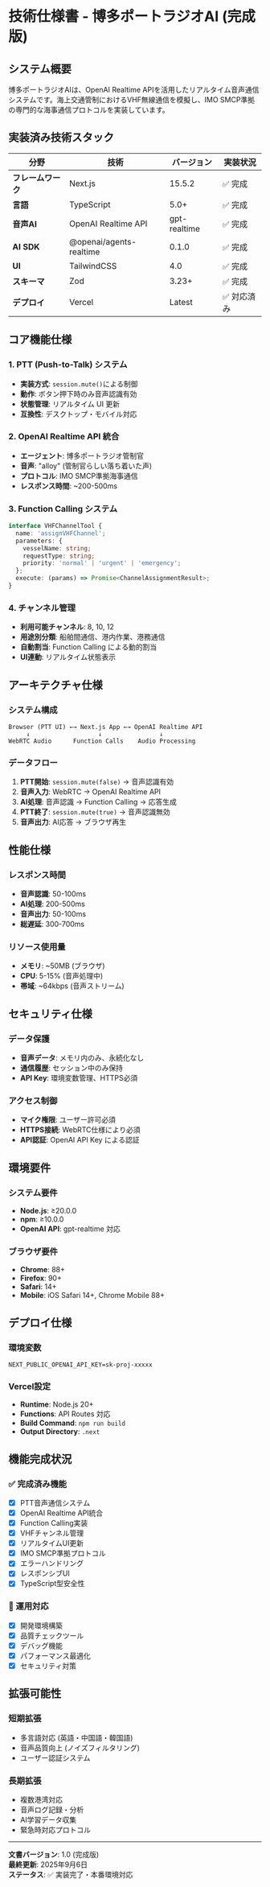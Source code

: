 # 技術仕様書 - 博多ポートラジオAI (完成版)

## システム概要

博多ポートラジオAIは、OpenAI Realtime APIを活用したリアルタイム音声通信システムです。海上交通管制におけるVHF無線通信を模擬し、IMO SMCP準拠の専門的な海事通信プロトコルを実装しています。

## 実装済み技術スタック

| 分野 | 技術 | バージョン | 実装状況 |
|-----|------|-----------|---------|
| **フレームワーク** | Next.js | 15.5.2 | ✅ 完成 |
| **言語** | TypeScript | 5.0+ | ✅ 完成 |
| **音声AI** | OpenAI Realtime API | gpt-realtime | ✅ 完成 |
| **AI SDK** | @openai/agents-realtime | 0.1.0 | ✅ 完成 |
| **UI** | TailwindCSS | 4.0 | ✅ 完成 |
| **スキーマ** | Zod | 3.23+ | ✅ 完成 |
| **デプロイ** | Vercel | Latest | ✅ 対応済み |

## コア機能仕様

### 1. PTT (Push-to-Talk) システム
- **実装方式**: `session.mute()`による制御
- **動作**: ボタン押下時のみ音声認識有効
- **状態管理**: リアルタイム UI 更新
- **互換性**: デスクトップ・モバイル対応

### 2. OpenAI Realtime API 統合
- **エージェント**: 博多ポートラジオ管制官
- **音声**: "alloy" (管制官らしい落ち着いた声)
- **プロトコル**: IMO SMCP準拠海事通信
- **レスポンス時間**: ~200-500ms

### 3. Function Calling システム
```typescript
interface VHFChannelTool {
  name: 'assignVHFChannel';
  parameters: {
    vesselName: string;
    requestType: string;
    priority: 'normal' | 'urgent' | 'emergency';
  };
  execute: (params) => Promise<ChannelAssignmentResult>;
}
```

### 4. チャンネル管理
- **利用可能チャンネル**: 8, 10, 12
- **用途別分類**: 船舶間通信、港内作業、港務通信
- **自動割当**: Function Calling による動的割当
- **UI連動**: リアルタイム状態表示

## アーキテクチャ仕様

### システム構成
```
Browser (PTT UI) ←→ Next.js App ←→ OpenAI Realtime API
     ↓                   ↓                ↓
WebRTC Audio      Function Calls    Audio Processing
```

### データフロー
1. **PTT開始**: `session.mute(false)` → 音声認識有効
2. **音声入力**: WebRTC → OpenAI Realtime API
3. **AI処理**: 音声認識 → Function Calling → 応答生成
4. **PTT終了**: `session.mute(true)` → 音声認識無効
5. **音声出力**: AI応答 → ブラウザ再生

## 性能仕様

### レスポンス時間
- **音声認識**: 50-100ms
- **AI処理**: 200-500ms  
- **音声出力**: 50-100ms
- **総遅延**: 300-700ms

### リソース使用量
- **メモリ**: ~50MB (ブラウザ)
- **CPU**: 5-15% (音声処理中)
- **帯域**: ~64kbps (音声ストリーム)

## セキュリティ仕様

### データ保護
- **音声データ**: メモリ内のみ、永続化なし
- **通信履歴**: セッション中のみ保持
- **API Key**: 環境変数管理、HTTPS必須

### アクセス制御
- **マイク権限**: ユーザー許可必須
- **HTTPS接続**: WebRTC仕様により必須
- **API認証**: OpenAI API Key による認証

## 環境要件

### システム要件
- **Node.js**: ≥20.0.0
- **npm**: ≥10.0.0
- **OpenAI API**: gpt-realtime 対応

### ブラウザ要件
- **Chrome**: 88+
- **Firefox**: 90+
- **Safari**: 14+
- **Mobile**: iOS Safari 14+, Chrome Mobile 88+

## デプロイ仕様

### 環境変数
```env
NEXT_PUBLIC_OPENAI_API_KEY=sk-proj-xxxxx
```

### Vercel設定
- **Runtime**: Node.js 20+
- **Functions**: API Routes 対応
- **Build Command**: `npm run build`
- **Output Directory**: `.next`

## 機能完成状況

### ✅ 完成済み機能
- [x] PTT音声通信システム
- [x] OpenAI Realtime API統合
- [x] Function Calling実装
- [x] VHFチャンネル管理
- [x] リアルタイムUI更新
- [x] IMO SMCP準拠プロトコル
- [x] エラーハンドリング
- [x] レスポンシブUI
- [x] TypeScript型安全性

### 🔄 運用対応
- [x] 開発環境構築
- [x] 品質チェックツール
- [x] デバッグ機能
- [x] パフォーマンス最適化
- [x] セキュリティ対策

## 拡張可能性

### 短期拡張
- 多言語対応 (英語・中国語・韓国語)
- 音声品質向上 (ノイズフィルタリング)
- ユーザー認証システム

### 長期拡張
- 複数港湾対応
- 音声ログ記録・分析
- AI学習データ収集
- 緊急時対応プロトコル

---

**文書バージョン**: 1.0 (完成版)  
**最終更新**: 2025年9月6日  
**ステータス**: ✅ 実装完了・本番環境対応
